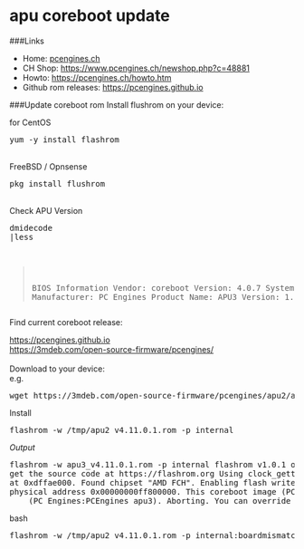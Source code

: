 # apu coreboot update
<!-- date: 2019-12-12 00:00:00 -->
<!-- category: apu -->
<!-- tags: apu,pcengines,coreboot -->

###Links
- Home: <a href="https://www.pcengines.ch">pcengines.ch</a><br>
- CH Shop: <a href="https://www.pcengines.ch/newshop.php?c=48881">https://www.pcengines.ch/newshop.php?c=48881</a><br>
- Howto: <a href="https://pcengines.ch/howto.htm">https://pcengines.ch/howto.htm</a><br>
- Github rom releases: <a href="https://pcengines.github.io">https://pcengines.github.io</a><br>

###Update coreboot rom
Install flushrom on your device:<br>

for CentOS
    <pre>yum -y install flashrom</pre>
    <br>
    FreeBSD / Opnsense
    <pre>pkg install flushrom</pre>
    <br>
    Check APU Version
    <pre>dmidecode |less 
> BIOS Information        Vendor: coreboot        Version: 4.0.7 
> System Information        Manufacturer: PC Engines        Product Name: APU3        Version: 1.0</pre>
Find current coreboot release:<br>

<a href="https://pcengines.github.io" target="_blank">https://pcengines.github.io</a><br>
<a href="https://3mdeb.com/open-source-firmware/pcengines/" target="_blank">https://3mdeb.com/open-source-firmware/pcengines/</a>
<br><br>
Download to your device:
<br>
e.g.
<pre>wget https://3mdeb.com/open-source-firmware/pcengines/apu2/apu2_v4.11.0.1.rom</pre>
Install
<pre>flashrom -w /tmp/apu2_v4.11.0.1.rom -p internal</pre>
*Output*
<pre>flashrom -w apu3_v4.11.0.1.rom -p internal flashrom v1.0.1 on Linux 3.10.0-957.27.2.el7.x86_64 (x86_64) flashrom is free software,<br>get the source code at https://flashrom.org Using clock_gettime for delay loops (clk_id: 1, resolution: 1ns). coreboot table found <br>at 0xdffae000. Found chipset "AMD FCH". Enabling flash write... OK. Found Winbond flash chip "W25Q64.V" (8192 kB, SPI) mapped at <br>physical address 0x00000000ff800000. This coreboot image (PC Engines:apu3) does not appear to be correct for the detected mainboard 
    (PC Engines:PCEngines apu3). Aborting. You can override this with -p internal:boardmismatch=force.</pre>

bash

<pre>flashrom -w /tmp/apu2_v4.11.0.1.rom -p internal:boardmismatch=force</pre>